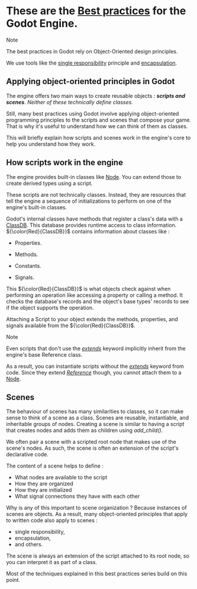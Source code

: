 # These are the [Best practices](https://docs.godotengine.org/en/3.3/getting_started/workflow/best_practices/index.html) for the Godot Engine.

> [!Note]
> The best practices in Godot rely on Object-Oriented design principles.
> 
> We use tools like the [single responsibility](https://en.wikipedia.org/wiki/Single-responsibility_principle) principle and [encapsulation](https://en.wikipedia.org/wiki/Encapsulation_(computer_programming)).


## Applying object-oriented principles in Godot

The engine offers two main ways to create reusable objects : ***scripts and scenes***. 
*Neither of these technically define classes*.

Still, many best practices using Godot involve applying object-oriented programming principles to the scripts and scenes that compose your game. That is why it's useful to understand how we can think of them as classes.

This will briefly explain how scripts and scenes work in the engine's core to help you understand how they work.

## How scripts work in the engine

The engine provides built-in classes like [Node](https://docs.godotengine.org/en/3.3/classes/class_node.html#class-node). You can extend those to create derived types using a script.

These scripts are not technically classes. Instead, they are resources that tell the engine a sequence of initializations to perform on one of the engine's built-in classes.

Godot's internal classes have methods that register a class's data with a [ClassDB](https://docs.godotengine.org/en/3.3/classes/class_classdb.html#class-classdb). This database provides runtime access to class information. ${\color{Red}{ClassDB}}$ contains information about classes like :

- Properties.

- Methods.

- Constants.

- Signals.


This ${\color{Red}{ClassDB}}$ is what objects check against when performing an operation like accessing a property or calling a method. It checks the database's records and the object's base types' records to see if the object supports the operation.

Attaching a Script to your object extends the methods, properties, and signals available from the ${\color{Red}{ClassDB}}$.

> [!Note]
> Even scripts that don't use the *<ins>extends</ins>* keyword implicitly inherit from the engine's base Reference class.
>
> As a result, you can instantiate scripts without the *<ins>extends</ins>* keyword from code. Since they extend *<ins>Reference</ins>* though, you cannot attach them to a [Node](https://docs.godotengine.org/en/3.3/classes/class_node.html#class-node).


## Scenes

The behaviour of scenes has many similarities to classes, so it can make sense to think of a scene as a class. Scenes are reusable, instantiable, and inheritable groups of nodes. Creating a scene is similar to having a script that creates nodes and adds them as children using *add_child()*.

We often pair a scene with a scripted root node that makes use of the scene's nodes. As such, the scene is often an extension of the script's declarative code.


The content of a scene helps to define :

- What nodes are available to the script
- How they are organized
- How they are initialized
- What signal connections they have with each other


Why is any of this important to scene organization ? 
Because instances of scenes are objects. As a result, many object-oriented principles that apply to written code also apply to scenes : 
- single responsibility,
- encapsulation,
- and others.

The scene is always an extension of the script attached to its root node, so you can interpret it as part of a class.

Most of the techniques explained in this best practices series build on this point.
